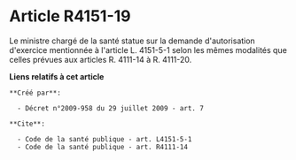 # Article R4151-19

Le ministre chargé de la santé statue sur la demande d'autorisation d'exercice mentionnée à l'article L. 4151-5-1 selon les
mêmes modalités que celles prévues aux articles R. 4111-14 à R. 4111-20.

**Liens relatifs à cet article**

	**Créé par**:

	  - Décret n°2009-958 du 29 juillet 2009 - art. 7

	**Cite**:

	  - Code de la santé publique - art. L4151-5-1
	  - Code de la santé publique - art. R4111-14
